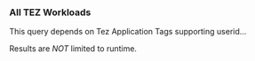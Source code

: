 ### All TEZ Workloads

This query depends on Tez Application Tags supporting userid...

Results are *NOT* limited to runtime.

